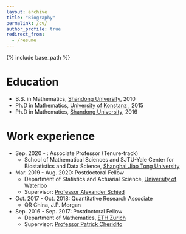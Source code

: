 ```yaml
---
layout: archive
title: "Biography"
permalink: /cv/
author_profile: true
redirect_from:
  - /resume
---
```


{% include base_path %}

Education
======
* B.S. in Mathematics, [Shandong University](https://www.en.sdu.edu.cn/), 2010
* Ph.D in Mathematics, [University of Konstanz](https://www.uni-konstanz.de/en/) , 2015
* Ph.D in Mathematics, [Shandong University](https://www.en.sdu.edu.cn/), 2016

Work experience
======
* Sep. 2020 - : Associate Professor (Tenure-track)
  * School of Mathematical Sciences and SJTU-Yale Center for Biostatistics and Data Science, [Shanghai Jiao Tong University](https://www.sjtu.edu.cn/)
* Mar. 2019 - Aug. 2020: Postdoctoral Fellow
  * Department of Statistics and Actuarial Science, [University of Waterloo](https://uwaterloo.ca/)
  * Supervisor: [Professor Alexander Schied](https://uwaterloo.ca/scholar/aschied)
* Oct. 2017 - Oct. 2018: Quantitative Research Associate
  * QR China, J.P. Morgan
* Sep. 2016 - Sep. 2017: Postdoctoral Fellow
  * Department of Mathematics, [ETH Zurich](https://ethz.ch/en.html)
  * Supervisor: [Professor Patrick Cheridito](https://people.math.ethz.ch/~patrickc/)

